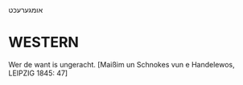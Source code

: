 אומגערעכט

WESTERN
========

Wer de want is ungeracht.
[Maißim un Schnokes vun e Handelewos, LEIPZIG 1845: 47]